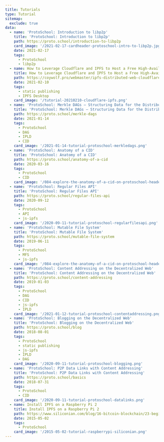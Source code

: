```yaml
---
title: Tutorials
type: Tutorial
sitemap:
  exclude: true
data:
  - name: 'ProtoSchool: Introduction to libp2p'
    title: 'ProtoSchool: Introduction to libp2p'
    path: https://proto.school/introduction-to-libp2p
    card_image: '/2021-02-17-cardheader-protoschool-intro-to-libp2p.jpg'
    date: 2021-02-17
    tags:
      - ProtoSchool
      - libp2p
  - name: How to Leverage Cloudflare and IPFS to Host a Free High-Availability Site
    title: How to Leverage Cloudflare and IPFS to Host a Free High-Availability Site
    path: https://coywolf.pro/webmaster/ipfs-distributed-web-cloudflare-host-site/
    date: 2021-02-10
    tags:
      - static publishing
      - IPFS Desktop
    card_image: '/tutorial-20210210-cloudflare-ipfs.png'
  - name: 'ProtoSchool: Merkle DAGs — Structuring Data for the Distributed Web'
    title: 'ProtoSchool: Merkle DAGs — Structuring Data for the Distributed Web'
    path: https://proto.school/merkle-dags
    date: 2021-01-14
    tags:
      - ProtoSchool
      - DAG
      - IPLD
      - CID
    card_image: '/2021-01-14-tutorial-protoschool-merkledags.png'
  - name: 'ProtoSchool: Anatomy of a CID'
    title: 'ProtoSchool: Anatomy of a CID'
    path: https://proto.school/anatomy-of-a-cid
    date: 2020-03-16
    tags:
      - ProtoSchool
      - CID
    card_image: '/084-explore-the-anatomy-of-a-cid-on-protoschool-header-image.png'
  - name: 'ProtoSchool: Regular Files API'
    title: 'ProtoSchool: Regular Files API'
    path: https://proto.school/regular-files-api
    date: 2020-09-12
    tags:
      - ProtoSchool
      - API
      - js-ipfs
    card_image: '/2020-09-11-tutorial-protoschool-regularfilesapi.png'
  - name: 'ProtoSchool: Mutable File System'
    title: 'ProtoSchool: Mutable File System'
    path: https://proto.school/mutable-file-system
    date: 2019-06-11
    tags:
      - ProtoSchool
      - MFS
      - js-ipfs
    card_image: '/084-explore-the-anatomy-of-a-cid-on-protoschool-header-image.png'
  - name: 'ProtoSchool: Content Addressing on the Decentralized Web'
    title: 'ProtoSchool: Content Addressing on the Decentralized Web'
    path: https://proto.school/content-addressing
    date: 2019-01-03
    tags:
      - ProtoSchool
      - DAG
      - CID
      - js-ipfs
      - IPLD
    card_image: '/2021-01-12-tutorial-protoschool-contentaddressing.png'
  - name: 'ProtoSchool: Blogging on the Decentralized Web'
    title: 'ProtoSchool: Blogging on the Decentralized Web'
    path: https://proto.school/blog
    date: 2018-08-01
    tags:
      - ProtoSchool
      - static publishing
      - js-ipfs
      - IPLD
      - DAG
    card_image: '/2020-09-11-tutorial-protoschool-blogging.png'
  - name: 'ProtoSchool: P2P Data Links with Content Addressing'
    title: 'ProtoSchool: P2P Data Links with Content Addressing'
    path: https://proto.school/basics
    date: 2018-07-31
    tags:
      - ProtoSchool
      - CID
    card_image: '/2020-09-11-tutorial-protoschool-datalinks.png'
  - name: Install IPFS on a Raspberry Pi 2
    title: Install IPFS on a Raspberry Pi 2
    path: https://www.siliconian.com/blog/16-bitcoin-blockchain/23-beginner-s-guide-to-installing-ipfs-on-a-raspberry-pi-2
    date: 2015-05-02
    tags:
      - ProtoSchool
    card_image: '/2015-05-02-tutorial-raspberrypi-siliconian.png'
---
```

